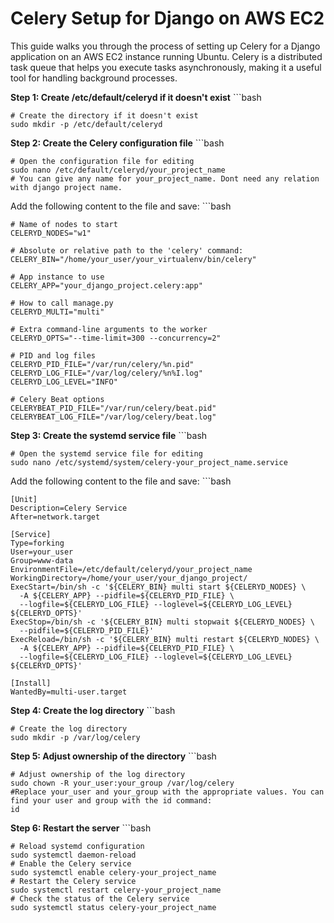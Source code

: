 # Celery Setup for Django on AWS EC2

This guide walks you through the process of setting up Celery for a Django application on an AWS EC2 instance running Ubuntu. Celery is a distributed task queue that helps you execute tasks asynchronously, making it a useful tool for handling background processes.

**Step 1: Create /etc/default/celeryd if it doesn't exist**
    ```bash
    
    # Create the directory if it doesn't exist
    sudo mkdir -p /etc/default/celeryd

**Step 2: Create the Celery configuration file**
    ```bash

    # Open the configuration file for editing
    sudo nano /etc/default/celeryd/your_project_name
    # You can give any name for your_project_name. Dont need any relation with django project name.

Add the following content to the file and save:
    ```bash

    # Name of nodes to start
    CELERYD_NODES="w1"

    # Absolute or relative path to the 'celery' command:
    CELERY_BIN="/home/your_user/your_virtualenv/bin/celery"

    # App instance to use
    CELERY_APP="your_django_project.celery:app"

    # How to call manage.py
    CELERYD_MULTI="multi"

    # Extra command-line arguments to the worker
    CELERYD_OPTS="--time-limit=300 --concurrency=2"

    # PID and log files
    CELERYD_PID_FILE="/var/run/celery/%n.pid"
    CELERYD_LOG_FILE="/var/log/celery/%n%I.log"
    CELERYD_LOG_LEVEL="INFO"

    # Celery Beat options
    CELERYBEAT_PID_FILE="/var/run/celery/beat.pid"
    CELERYBEAT_LOG_FILE="/var/log/celery/beat.log"


**Step 3: Create the systemd service file**
    ```bash

    # Open the systemd service file for editing
    sudo nano /etc/systemd/system/celery-your_project_name.service


Add the following content to the file and save:
    ```bash

    [Unit]
    Description=Celery Service
    After=network.target

    [Service]
    Type=forking
    User=your_user
    Group=www-data
    EnvironmentFile=/etc/default/celeryd/your_project_name
    WorkingDirectory=/home/your_user/your_django_project/
    ExecStart=/bin/sh -c '${CELERY_BIN} multi start ${CELERYD_NODES} \
      -A ${CELERY_APP} --pidfile=${CELERYD_PID_FILE} \
      --logfile=${CELERYD_LOG_FILE} --loglevel=${CELERYD_LOG_LEVEL} ${CELERYD_OPTS}'
    ExecStop=/bin/sh -c '${CELERY_BIN} multi stopwait ${CELERYD_NODES} \
      --pidfile=${CELERYD_PID_FILE}'
    ExecReload=/bin/sh -c '${CELERY_BIN} multi restart ${CELERYD_NODES} \
      -A ${CELERY_APP} --pidfile=${CELERYD_PID_FILE} \
      --logfile=${CELERYD_LOG_FILE} --loglevel=${CELERYD_LOG_LEVEL} ${CELERYD_OPTS}'

    [Install]
    WantedBy=multi-user.target


**Step 4: Create the log directory**
    ```bash

    # Create the log directory
    sudo mkdir -p /var/log/celery


**Step 5: Adjust ownership of the directory**
    ```bash

    # Adjust ownership of the log directory
    sudo chown -R your_user:your_group /var/log/celery
    #Replace your_user and your_group with the appropriate values. You can find your user and group with the id command:
    id


**Step 6: Restart the server**
    ```bash

    # Reload systemd configuration
    sudo systemctl daemon-reload
    # Enable the Celery service
    sudo systemctl enable celery-your_project_name
    # Restart the Celery service
    sudo systemctl restart celery-your_project_name
    # Check the status of the Celery service
    sudo systemctl status celery-your_project_name


    
